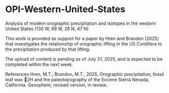 # OPI-Western-United-States
Analysis of modern orographic precipitation and isotopes in the western United States (130 W, 89 W, 28 N, 47 N)

This work is provided as support for a paper by Hren and Brandon (2025) that investigates the relationship of orographic lifting in the US Cordillera to the precipitation produced by that lifting.

The upload of content is pending as of July 21, 2025, and is expected to be completed within the next week.

References
Hren, M.T.; Brandon, M.T., 2025, Orographic precipitation, fossil leaf wax 2H and the paleotopography of the Eocene Sierra Nevada, California. Geosphere, revised version, in review. 
